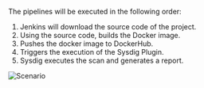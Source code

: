 The pipelines will be executed in the following order: 

1. Jenkins will download the source code of the project.
2. Using the source code, builds the Docker image.
3. Pushes the docker image to DockerHub.
4. Triggers the execution of the Sysdig Plugin.
5. Sysdig executes the scan and generates a report.

![Scenario](/sysdig/courses/secure/secure-lab07/assets/image02.png)
